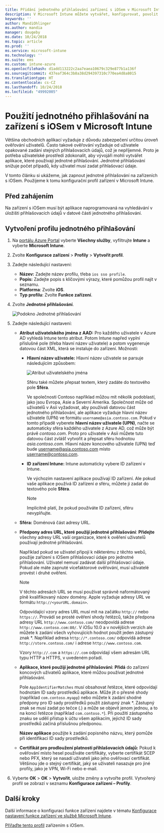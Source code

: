 ```yaml
---
title: Přidání jednotného přihlašování zařízení s iOSem v Microsoft Intune – Azure | Microsoft Docs
description: V Microsoft Intune můžete vytvářet, konfigurovat, povolit a aktivovat jednotné přihlašování (SSO) zařízení s iOSem, aby uživatelé při přístupu k prostředkům organizace nemuseli zadávat heslo. Pokud chcete používat jednotné přihlašování, vytvořte profil konfigurace zařízení a zadejte hlavní název uživatele (UPN), ID zařízení, vaše aplikace a certifikát, který se použije k ověření uživatele a zařízení.
keywords: ''
author: MandiOhlinger
ms.author: mandia
manager: dougeby
ms.date: 10/24/2018
ms.topic: article
ms.prod: ''
ms.service: microsoft-intune
ms.technology: ''
ms.suite: ems
ms.custom: intune-azure
ms.openlocfilehash: d1add113222c2aa7eaea10679c329e877b1a136f
ms.sourcegitcommit: 437eaf364c3b8a38d294397310c770ea4d8a8015
ms.translationtype: HT
ms.contentlocale: cs-CZ
ms.lasthandoff: 10/24/2018
ms.locfileid: "49992005"
---
```

# <a name="use-single-sign-on-ios-device-in-microsoft-intune"></a>Použití jednotného přihlašování na zařízení s iOSem v Microsoft Intune

Většina obchodních aplikací vyžaduje z důvodu zabezpečení určitou úroveň ověřování uživatelů. Často takové ověřování vyžaduje od uživatele opakované zadání stejných přihlašovacích údajů, což je nepříjemné. Proto je potřeba uživatelské prostředí zdokonalit, aby vývojáři mohli vytvářet aplikace, které používají jednotné přihlašování. Jednotné přihlašování snižuje počet případů, kdy uživatel musí zadat přihlašovací údaje.

V tomto článku si ukážeme, jak zapnout jednotné přihlašování na zařízeních s iOSem. Použijeme k tomu konfigurační profil zařízení v Microsoft Intune.

## <a name="before-you-begin"></a>Před zahájením

Na zařízení s iOSem musí být aplikace naprogramovaná na vyhledávání v úložišti přihlašovacích údajů v datové části jednotného přihlašování.

## <a name="create-the-sso-profile"></a>Vytvoření profilu jednotného přihlašování

1. Na [portálu Azure Portal](https://portal.azure.com) vyberte **Všechny služby**, vyfiltrujte **Intune** a vyberte **Microsoft Intune**.
2. Zvolte **Konfigurace zařízení** > **Profily** > **Vytvořit profil**.
3. Zadejte následující nastavení:

    - **Název:** Zadejte název profilu, třeba `ios sso profile`.
    - **Popis:** Zadejte popis s klíčovými výrazy, které pomůžou profil najít v seznamu.
    - **Platforma**: Zvolte **iOS**.
    - **Typ profilu**: Zvolte **Funkce zařízení**.

4. Zvolte **Jednotné přihlašování**.

    ![Podokno Jednotné přihlašování](./media/sso-blade.png)

5. Zadejte následující nastavení: 

    - **Atribut uživatelského jména z AAD:** Pro každého uživatele v Azure AD vyhledá Intune tento atribut. Potom Intune napřed vyplní příslušné pole (třeba hlavní název uživatele) a potom vygeneruje datovou část XML, která se instaluje do zařízení. Možnosti:
    
        - **Hlavní název uživatele:** Hlavní název uživatele se parsuje následujícím způsobem:

            ![Atribut uživatelského jména](media/User-name-attribute.png)

            Sféru také můžete přepsat textem, který zadáte do textového pole **Sféra**.

            Ve společnosti Contoso například můžou mít několik podoblastí, jako jsou Evropa, Asie a Severní Amerika. Společnost může od uživatelů v Asii vyžadovat, aby používali datovou část jednotného přihlašování, ale aplikace vyžaduje hlavní název uživatele (UPN) ve formátu `username@asia.contoso.com`. Pokud v tomto případě vyberete **hlavní název uživatele (UPN)**, načte se automaticky sféra každého uživatele z Azure AD, což může být právě *contoso.com*. Proto pro uživatele v Asii můžete tuto datovou část zvlášť vytvořit a přepsat sféru hodnotou *asia.contoso.com*. Hlavní název koncového uživatele (UPN) teď bude username@asia.contoso.com místo username@contoso.com.

        - **ID zařízení Intune:** Intune automaticky vybere ID zařízení v Intune. 

            Ve výchozím nastavení aplikace používají ID zařízení. Ale pokud vaše aplikace používá ID zařízení *a* sféru, můžete ji zadat do textového pole **Sféra**.

            > [!NOTE]
            > Implicitně platí, že pokud používáte ID zařízení, sféru nevyplňujte.

    - **Sféra:** Doménová část adresy URL.
    
    - **Předpony adres URL, které použijí jednotné přihlašování**: **Přidejte** všechny adresy URL vaší organizace, které k ověření uživatelů používají jednotné přihlašování. 

        Například pokud se uživatel připojí k některému z těchto webů, použije zařízení s iOSem přihlašovací údaje pro jednotné přihlašování. Uživatel nemusí zadávat další přihlašovací údaje. Pokud ale máte zapnuté vícefaktorové ověřování, musí uživatelé provést i druhé ověření.

        > [!NOTE]
        > V těchto adresách URL se musí používat správně naformátovaný plně kvalifikovaný název domény. Apple vyžaduje adresy URL ve formátu `http://<yourURL.domain>`.

        Odpovídající vzory adres URL musí mít na začátku `http://` nebo `https://`. Provádí se prosté ověření shody řetězců, takže předpona adresy URL `http://www.contoso.com/` neodpovídá adrese `http://www.contoso.com:80/`. V iOSu 10.0 a v novějších verzích ale můžete k zadání všech vyhovujících hodnot použít jeden zástupný znak \*. Například adresa `http://*.contoso.com/` odpovídá adrese `http://store.contoso.com/` i adrese `http://www.contoso.com`.

        Vzory `http://.com` a `https://.com` odpovídají všem adresám URL typu HTTP a HTTPS, v uvedeném pořadí.
    
    - **Aplikace, které použijí jednotné přihlašování:** **Přidá** do zařízení koncových uživatelů aplikace, které můžou používat jednotné přihlašování. 

        Pole `AppIdentifierMatches` musí obsahovat řetězce, které odpovídají hodnotám ID sady prostředků aplikace. Může jít o přesné shody (například `com.contoso.myapp`) nebo můžete k zadání shodné předpony pro ID sady prostředků použít zástupný znak \*. Zástupný znak se musí zadat po tečce (.) a může se objevit jenom jednou, a to na konci řetězce (například `com.contoso.*`). Při použití zástupného znaku se udělí přístup k účtu všem aplikacím, jejichž ID sady prostředků začíná příslušnou předponou.

        **Název aplikace** použijte k zadání popisného názvu, který pomůže při identifikaci ID sady prostředků.
    
    - **Certifikát pro prodloužení platnosti přihlašovacích údajů:** Pokud k ověřování místo hesel používáte certifikáty, vyberte certifikát SCEP nebo PFX, který se nasadí uživateli jako jeho ověřovací certifikát. Většinou jde o stejný certifikát, jaký se uživateli nasazuje pro jiné profily, jako je VPN, Wi-Fi nebo e-mail.

6. Vyberte **OK** > **OK** > **Vytvořit**, uložte změny a vytvořte profil. Vytvořený profil se zobrazí v seznamu **Konfigurace zařízení – Profily**. 

## <a name="next-steps"></a>Další kroky

Další informace o konfiguraci funkce zařízení najdete v tématu [Konfigurace nastavení funkce zařízení ve službě Microsoft Intune](device-features-configure.md).

[Přiřaďte tento profil](device-profile-assign.md) zařízením s iOSem.
